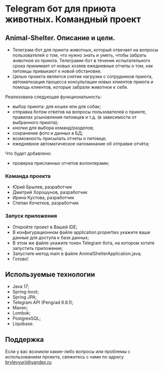 # Telegram бот для приюта животных. Командный проект

## Animal-Shelter. Описание и цели.
- Телеграм-бот для приюта животных, который отвечает на вопросы пользователей о том, что нужно знать и уметь, чтобы забрать животное из приюта. Телеграмм-бот в течение испытательного срока принимает от новых хозяев ежедневные отчеты о том, как питомцы привыкают к новой обстановке.
- Целью проекта является снятие нагрузки с сотрудников приюта, автоматизация процесса консультации новых клиентов приюта и помощь клиентов, которые забрали животное к себе. 

Реализована следующая функциональность:

- выбор приюта: для кошек или для собак;
- отправка ботом ответов на вопросы пользователей о приюте, правилах усыновления питомцев и т.д. (в зависимости от выбранного приюта);
- кнопки для выбора команд/разделов;
- сохранение фото и данных в БД;
- возможность присылать отчеты о питомце;
- ежедневное автоматическое напоминание об отправке отчёта;

Что будет добавлено:
- проверка присланных отчетов волонтерами;

### Команда проекта
- Юрий Брылев, разработчик
- Дмитрий Хорошунов, разработчик
- Ирина Кустова, разработчик
- Степан Кочетков, разработчик

### Запуск приложения
- Откройте проект в Вашей IDE;
- В конфигурационном файле application.properties укажите ваши данные для доступа к базе данных;
- В этом же файле укажите токен Telegram бота, на котором хотите запустить приложение;
- Запустите метод main в файле AnimalShelterApplication.java;
- Готово!


## Используемые технологии

- Java 17;
- Spring-boot;
- Spring JPA;
- Telegram API (Pengrad 6.6.1);
- Maven;
- Lombok;
- PostgresSQL;
- Liquibase.

## Поддержка
Если у вас возникли какие-либо вопросы или проблемы с использованием проекта, свяжитесь с нами по адресу brylevyurii@yandex.ru
